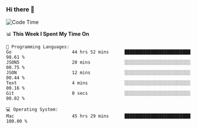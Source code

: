 ### Hi there 👋

<!--
**CrazyCollin/crazycollin** is a ✨ _special_ ✨ repository because its `README.md` (this file) appears on your GitHub profile.

Here are some ideas to get you started:

- 🔭 I’m currently working on ...
- 🌱 I’m currently learning ...
- 👯 I’m looking to collaborate on ...
- 🤔 I’m looking for help with ...
- 💬 Ask me about ...
- 📫 How to reach me: ...
- 😄 Pronouns: ...
- ⚡ Fun fact: ...
-->

<!--START_SECTION:waka-->
![Code Time](http://img.shields.io/badge/Code%20Time-4%2C140%20hrs%2016%20mins-blue)

📊 **This Week I Spent My Time On** 

```text
💬 Programming Languages: 
Go                       44 hrs 52 mins      █████████████████████████   98.61 % 
JSON5                    20 mins             ░░░░░░░░░░░░░░░░░░░░░░░░░   00.75 % 
JSON                     12 mins             ░░░░░░░░░░░░░░░░░░░░░░░░░   00.44 % 
Text                     4 mins              ░░░░░░░░░░░░░░░░░░░░░░░░░   00.16 % 
Git                      0 secs              ░░░░░░░░░░░░░░░░░░░░░░░░░   00.02 % 

💻 Operating System: 
Mac                      45 hrs 29 mins      █████████████████████████   100.00 % 
```


<!--END_SECTION:waka-->
